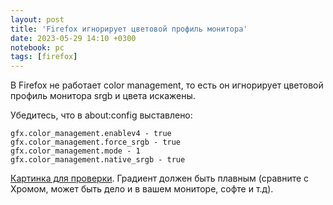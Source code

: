 ```yaml
---
layout: post
title: 'Firefox игнорирует цветовой профиль монитора'
date: 2023-05-29 14:10 +0300
notebook: pc
tags: [firefox]
---
```

В Firefox не работает color management, то есть он игнорирует цветовой профиль монитора srgb и цвета искажены.

Убедитесь, что в about:config выставлено:
```
gfx.color_management.enablev4 - true	
gfx.color_management.force_srgb - true	
gfx.color_management.mode - 1	
gfx.color_management.native_srgb - true
```

[Картинка для проверки](http://www.lagom.nl/lcd-test/gradient.php#gradient-h.png). Градиент должен быть плавным (сравните с Хромом, может быть дело и в вашем мониторе, софте и т.д).